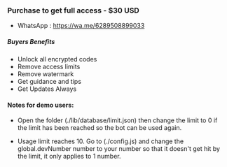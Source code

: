 
### Purchase to get full access - $30 USD 
- WhatsApp   : https://wa.me/6289508899033

##### Buyers Benefits
- Unlock all encrypted codes
- Remove access limits 
- Remove watermark 
- Get guidance and tips
- Get Updates Always

#### Notes for demo users:
- Open the folder (./lib/database/limit.json) then change the limit to 0 if the limit has been reached so the bot can be used again.

- Usage limit reaches 10. Go to (./config.js) and change the global.devNumber number to your number so that it doesn't get hit by the limit, it only applies to 1 number.
